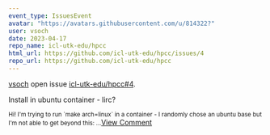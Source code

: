 ```yaml
---
event_type: IssuesEvent
avatar: "https://avatars.githubusercontent.com/u/814322?"
user: vsoch
date: 2023-04-17
repo_name: icl-utk-edu/hpcc
html_url: https://github.com/icl-utk-edu/hpcc/issues/4
repo_url: https://github.com/icl-utk-edu/hpcc
---
```


<a href='https://github.com/vsoch' target='_blank'>vsoch</a> open issue <a href='https://github.com/icl-utk-edu/hpcc/issues/4' target='_blank'>icl-utk-edu/hpcc#4</a>.

<p>Install in ubuntu container - lirc?</p><small>Hi! I'm trying to run `make arch=linux` in a container - I randomly chose an ubuntu base but I'm not able to get beyond this:...</small><a href='https://github.com/icl-utk-edu/hpcc/issues/4' target='_blank'>View Comment</a>